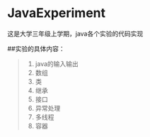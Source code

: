 # JavaExperiment

这是大学三年级上学期，java各个实验的代码实现

##实验的具体内容：
> 1. java的输入输出
> 2. 数组
> 3. 类
> 4. 继承
> 5. 接口
> 6. 异常处理
> 7. 多线程
> 8. 容器
